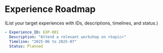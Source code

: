 # Experience Roadmap

(List your target experiences with IDs, descriptions, timelines, and status.)

```yaml
- Experience_ID: EXP-001
  Description: "Attend a relevant workshop on <topic>"
  Timeline: "2025-06 to 2025-07"
  Status: Planned